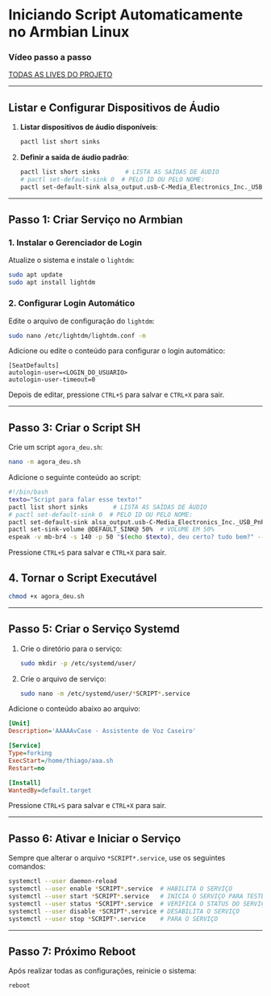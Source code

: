 
# Iniciando Script Automaticamente no Armbian Linux

### Vídeo passo a passo
[TODAS AS LIVES DO PROJETO](https://www.youtube.com/playlist?list=PLsTAWKKG5ZyxZYq_RLLeElvUsuYkG91WU)

---

## Listar e Configurar Dispositivos de Áudio

1. **Listar dispositivos de áudio disponíveis**:
   ```bash
   pactl list short sinks
   ```

2. **Definir a saída de áudio padrão**:
   ```bash
   pactl list short sinks       # LISTA AS SAÍDAS DE ÁUDIO
   # pactl set-default-sink 0  # PELO ID OU PELO NOME:
   pactl set-default-sink alsa_output.usb-C-Media_Electronics_Inc._USB_PnP_Sound_Device-00.stereo-fallback
   ```

---

## Passo 1: Criar Serviço no Armbian

### 1. Instalar o Gerenciador de Login
Atualize o sistema e instale o `lightdm`:
```bash
sudo apt update
sudo apt install lightdm
```

### 2. Configurar Login Automático
Edite o arquivo de configuração do `lightdm`:
```bash
sudo nano /etc/lightdm/lightdm.conf -m
```

Adicione ou edite o conteúdo para configurar o login automático:
```
[SeatDefaults]
autologin-user=<LOGIN_DO_USUARIO>
autologin-user-timeout=0
```

Depois de editar, pressione `CTRL+S` para salvar e `CTRL+X` para sair.

---

## Passo 3: Criar o Script SH

Crie um script `agora_deu.sh`:
```bash
nano -m agora_deu.sh
```

Adicione o seguinte conteúdo ao script:

```bash
#!/bin/bash
texto="Script para falar esse texto!"
pactl list short sinks       # LISTA AS SAÍDAS DE ÁUDIO
# pactl set-default-sink 0  # PELO ID OU PELO NOME:
pactl set-default-sink alsa_output.usb-C-Media_Electronics_Inc._USB_PnP_Sound_Device-00.stereo-fallback
pactl set-sink-volume @DEFAULT_SINK@ 50%  # VOLUME EM 50%
espeak -v mb-br4 -s 140 -p 50 "$(echo $texto), deu certo? tudo bem?" --stdout | sox -t wav - -t wav -r 48000 -c 2 -b 16 -e signed-integer - | aplay
```

Pressione `CTRL+S` para salvar e `CTRL+X` para sair.

## 4. Tornar o Script Executável
```bash
chmod +x agora_deu.sh
```

---

## Passo 5: Criar o Serviço Systemd

1. Crie o diretório para o serviço:
   ```bash
   sudo mkdir -p /etc/systemd/user/
   ```

2. Crie o arquivo de serviço:
   ```bash
   sudo nano -m /etc/systemd/user/*SCRIPT*.service
   ```

Adicione o conteúdo abaixo ao arquivo:

```ini
[Unit]
Description='AAAAAvCase - Assistente de Voz Caseiro'

[Service]
Type=forking
ExecStart=/home/thiago/aaa.sh
Restart=no

[Install]
WantedBy=default.target
```

Pressione `CTRL+S` para salvar e `CTRL+X` para sair.

---

## Passo 6: Ativar e Iniciar o Serviço

Sempre que alterar o arquivo `*SCRIPT*.service`, use os seguintes comandos:

```bash
systemctl --user daemon-reload
systemctl --user enable *SCRIPT*.service  # HABILITA O SERVIÇO
systemctl --user start *SCRIPT*.service   # INICIA O SERVIÇO PARA TESTE
systemctl --user status *SCRIPT*.service  # VERIFICA O STATUS DO SERVIÇO
systemctl --user disable *SCRIPT*.service # DESABILITA O SERVIÇO
systemctl --user stop *SCRIPT*.service    # PARA O SERVIÇO
```

---

## Passo 7: Próximo Reboot

Após realizar todas as configurações, reinicie o sistema:
```bash
reboot
```
